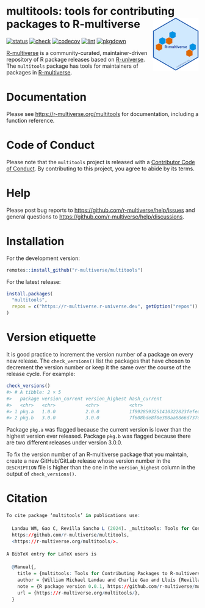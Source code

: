 
# multitools: tools for contributing packages to R-multiverse <img src='man/figures/logo-readme.png' align="right" height="139"/>

<!-- badges: start -->

[![status](https://www.repostatus.org/badges/latest/active.svg)](https://www.repostatus.org/#active)
[![check](https://github.com/r-multiverse/multitools/actions/workflows/check.yaml/badge.svg)](https://github.com/r-multiverse/multitools/actions?query=workflow%3Acheck)
[![codecov](https://codecov.io/gh/r-multiverse/multitools/branch/main/graph/badge.svg?token=3T5DlLwUVl)](https://app.codecov.io/gh/r-multiverse/multitools)
[![lint](https://github.com/r-multiverse/multitools/actions/workflows/lint.yaml/badge.svg)](https://github.com/r-multiverse/multitools/actions?query=workflow%3Alint)
[![pkgdown](https://github.com/r-multiverse/multitools/actions/workflows/pkgdown.yaml/badge.svg)](https://github.com/r-multiverse/multitools/actions?query=workflow%3Apkgdown)
<!-- badges: end -->

[R-multiverse](https://r-multiverse.org) is a community-curated,
maintainer-driven repository of R package releases based on
[R-universe](https://r-universe.dev). The `multitools` package has tools
for maintainers of packages in
[R-multiverse](https://github.com/r-multiverse/help).

# Documentation

Please see <https://r-multiverse.org/multitools> for documentation,
including a function reference.

# Code of Conduct

Please note that the `multitools` project is released with a
[Contributor Code of Conduct](https://r-multiverse.org/conduct.html). By
contributing to this project, you agree to abide by its terms.

# Help

Please post bug reports to <https://github.com/r-multiverse/help/issues>
and general questions to
<https://github.com/r-multiverse/help/discussions>.

# Installation

For the development version:

``` r
remotes::install_github("r-multiverse/multitools")
```

For the latest release:

``` r
install.packages(
  "multitools",
  repos = c("https://r-multiverse.r-universe.dev", getOption("repos"))
)
```

# Version etiquette

It is good practice to increment the version number of a package on
every new release. The `check_versions()` list the packages that have
chosen to decrement the version number or keep it the same over the
course of the release cycle. For example:

``` r
check_versions()
#> # A tibble: 2 × 5
#>   package version_current version_highest hash_current                  hash_highest
#>   <chr>   <chr>           <chr>           <chr>                         <chr>       
#> 1 pkg.a   1.0.0           2.0.0           1f9928593251410322823fefea8c… 8e7f9fe32c4…
#> 2 pkg.b   3.0.0           3.0.0           7f608bde8f0e308aa8866d737dde… e59165f73b7…
```

Package `pkg.a` was flagged because the current version is lower than
the highest version ever released. Package `pkg.b` was flagged because
there are two different releases under version 3.0.0.

To fix the version number of an R-multiverse package that you maintain,
create a new GitHub/GitLab release whose version number in the
`DESCRIPTION` file is higher than the one in the `version_highest`
column in the output of `check_versions()`.

# Citation

``` r
To cite package ‘multitools’ in publications use:

  Landau WM, Gao C, Revilla Sancho L (2024). _multitools: Tools for Contributing Packages to R-multiverse_. R package version 0.1.0,
  https://github.com/r-multiverse/multitools,
  <https://r-multiverse.org/multitools/>.

A BibTeX entry for LaTeX users is

  @Manual{,
    title = {multitools: Tools for Contributing Packages to R-multiverse},
    author = {William Michael Landau and Charlie Gao and Lluís {Revilla Sancho}},
    note = {R package version 0.0.1, https://github.com/r-multiverse/multitools},
    url = {https://r-multiverse.org/multitools/},
  }
```
